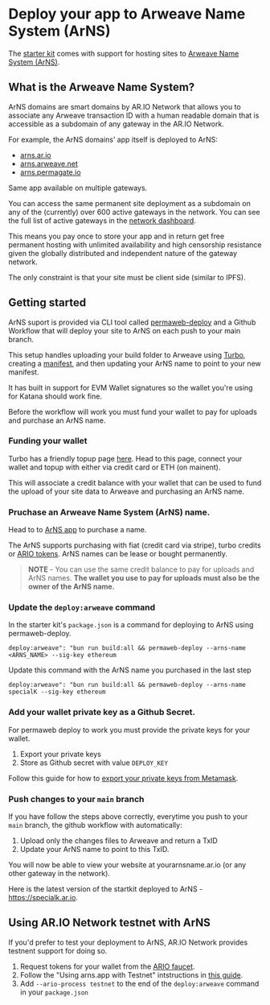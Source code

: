 # Deploy your app to Arweave Name System (ArNS)

The [starter kit](https://github.com/katana-network/specialk) comes with support for hosting sites to [Arweave Name System (ArNS)](ar.io/arns).

## What is the Arweave Name System?
ArNS domains are smart domains by AR.IO Network that allows you to associate any Arweave transaction ID with a human readable domain that is accessible as a subdomain of any gateway in the AR.IO Network.

For example, the ArNS domains’ app itself is deployed to ArNS:

- [arns.ar.io](https://arns.ar.io)
- [arns.arweave.net](https://arns.arweave.net)
- [arns.permagate.io](https://arns.arweave.net)

Same app available on multiple gateways.

You can access the same permanent site deployment as a subdomain on any of the (currently) over 600 active gateways in the network. You can see the full list of active gateways in the [network dashboard](https://gateways.ar.io ).

This means you pay once to store your app and in return get free permanent hosting with unlimited availability and high censorship resistance given the globally distributed and independent nature of the gateway network.

The only constraint is that your site must be client side (similar to IPFS).

## Getting started
ArNS suport is provided via CLI tool called [permaweb-deploy](https://github.com/permaweb/permaweb-deploy) and a Github Workflow that will deploy your site to ArNS on each push to your main branch.

This setup handles uploading your build folder to Arweave using [Turbo](https://docs.ardrive.io/docs/turbo/what-is-turbo.html), creating a [manifest](https://docs.ar.io/concepts/manifests), and then updating your ArNS name to point to your new manifest.

It has built in support for EVM Wallet signatures so the wallet you're using for Katana should work fine.

Before the workflow will work you must fund your wallet to pay for uploads and purchase an ArNS name.

### Funding your wallet

Turbo has a friendly topup page [here](https://turbo-topup.com/). Head to this page, connect your wallet and topup with either via credit card or ETH (on mainent).

This will associate a credit balance with your wallet that can be used to fund the upload of your site data to Arweave and purchasing an ArNS name.

### Pruchase an Arweave Name System (ArNS) name.

Head to to [ArNS app](https://arns.app/#/?search=) to purchase a name.

The ArNS supports purchasing with fiat (credit card via stripe), turbo credits or [ARIO tokens](ar.io/token). ArNS names can be lease or bought permanently.


>  **NOTE** - You can use the same credit balance to pay for uploads and ArNS names. **The wallet you use to pay for uploads must also be the owner of the ArNS name.**

### Update the `deploy:arweave` command

In the starter kit's `package.json` is a command for deploying to ArNS using permaweb-deploy. 

```
deploy:arweave": "bun run build:all && permaweb-deploy --arns-name <ARNS_NAME> --sig-key ethereum
```

Update this command with the ArNS name you purchased in the last step

```
deploy:arweave": "bun run build:all && permaweb-deploy --arns-name specialK --sig-key ethereum
```

### Add your wallet private key as a Github Secret.

For permaweb deploy to work you must provide the private keys for your wallet.

1. Export your private keys
2. Store as Github secret with value `DEPLOY_KEY`

Follow this guide for how to [export your private keys from Metamask](https://support.metamask.io/configure/accounts/how-to-export-an-accounts-private-key/#:~:text=Click%20the%20three%20vertical%20dots,private%20key%20to%20your%20clipboard.).


### Push changes to your `main` branch

If you have follow the steps above correctly, everytime you push to your `main` branch, the github workflow with automatically:

1. Upload only the changes files to Arweave and return a TxID
2. Update your ArNS name to point to this TxID.

You will now be able to view your website at yourarnsname.ar.io (or any other gateway in the network).

Here is the latest version of the startkit deployed to ArNS - https://specialk.ar.io.

## Using AR.IO Network testnet with ArNS

If you'd prefer to test your deployment to ArNS, AR.IO Network provides testnent support for doing so. 

1. Request tokens for your wallet from the [ARIO faucet](https://faucet.ar.io/).
2. Follow the "Using arns.app with Testnet" intstructions in [this guide](https://docs.ar.io/guides/testnet#using-arnsapp-with-testnet).
3. Add `--ario-process testnet` to the end of the `deploy:arweave` command in your `package.json`

